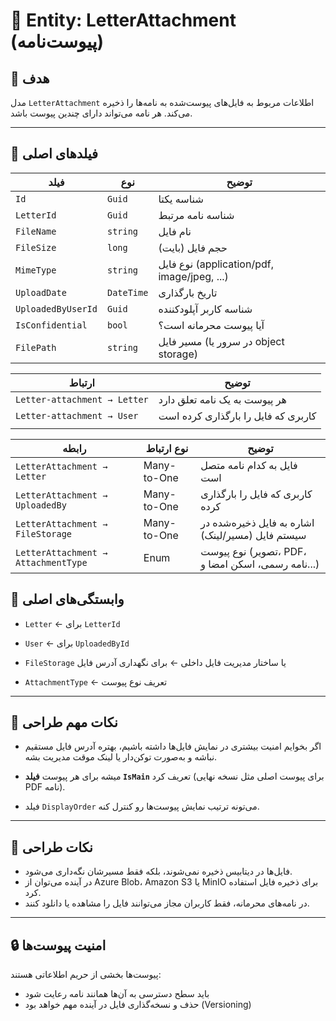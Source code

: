 
# 📎 Entity: LetterAttachment (پیوست‌نامه)

## 🎯 هدف
مدل `LetterAttachment` اطلاعات مربوط به فایل‌های پیوست‌شده به نامه‌ها را ذخیره می‌کند. هر نامه می‌تواند دارای چندین پیوست باشد.

---

## 🧱 فیلدهای اصلی

| فیلد | نوع | توضیح |
|------|------|--------|
| `Id` | `Guid` | شناسه یکتا |
| `LetterId` | `Guid` | شناسه نامه مرتبط |
| `FileName` | `string` | نام فایل |
| `FileSize` | `long` | حجم فایل (بایت) |
| `MimeType` | `string` | نوع فایل (application/pdf, image/jpeg, ...) |
| `UploadDate` | `DateTime` | تاریخ بارگذاری |
| `UploadedByUserId` | `Guid` | شناسه کاربر آپلودکننده |
| `IsConfidential` | `bool` | آیا پیوست محرمانه است؟ |
| `FilePath` | `string` | مسیر فایل (در سرور یا object storage) |

| ارتباط                       | توضیح                               |
| ---------------------------- | ----------------------------------- |
| `Letter-attachment → Letter` | هر پیوست به یک نامه تعلق دارد       |
| `Letter-attachment → User`   | کاربری که فایل را بارگذاری کرده است |
|                              |                                     |

|رابطه|نوع ارتباط|توضیح|
|---|---|---|
|`LetterAttachment → Letter`|Many-to-One|فایل به کدام نامه متصل است|
|`LetterAttachment → UploadedBy`|Many-to-One|کاربری که فایل را بارگذاری کرده|
|`LetterAttachment → FileStorage`|Many-to-One|اشاره به فایل ذخیره‌شده در سیستم فایل (مسیر/لینک)|
|`LetterAttachment → AttachmentType`|Enum|نوع پیوست (تصویر، PDF، نامه رسمی، اسکن امضا و...)|


## 🧩 وابستگی‌های اصلی

- `Letter` ← برای `LetterId`
    
- `User` ← برای `UploadedById`
    
- `FileStorage` یا ساختار مدیریت فایل داخلی ← برای نگهداری آدرس فایل
    
- `AttachmentType` ← تعریف نوع پیوست
    

---

## 🧠 نکات مهم طراحی

- اگر بخوایم امنیت بیشتری در نمایش فایل‌ها داشته باشیم، بهتره آدرس فایل مستقیم نباشه و به‌صورت توکن‌دار یا لینک موقت مدیریت بشه.
    
- میشه برای هر پیوست **فیلد `IsMain`** تعریف کرد (برای پیوست اصلی مثل نسخه نهایی PDF نامه).
    
- فیلد `DisplayOrder` می‌تونه ترتیب نمایش پیوست‌ها رو کنترل کنه.
---

## 📌 نکات طراحی

- فایل‌ها در دیتابیس ذخیره نمی‌شوند، بلکه فقط مسیرشان نگه‌داری می‌شود.
- در آینده می‌توان از Azure Blob، Amazon S3 یا MinIO برای ذخیره فایل استفاده کرد.
- در نامه‌های محرمانه، فقط کاربران مجاز می‌توانند فایل را مشاهده یا دانلود کنند.

---

## 🔒 امنیت پیوست‌ها

پیوست‌ها بخشی از حریم اطلاعاتی هستند:
- باید سطح دسترسی به آن‌ها همانند نامه رعایت شود
- حذف و نسخه‌گذاری فایل در آینده مهم خواهد بود (Versioning)
